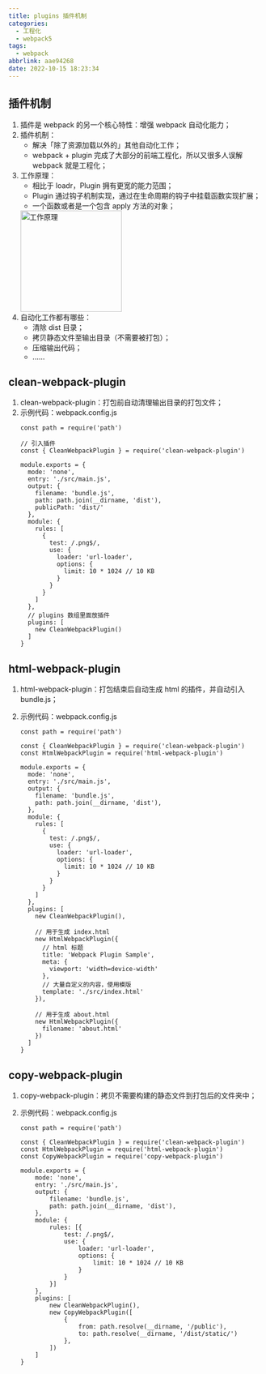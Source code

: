 ```yaml
---
title: plugins 插件机制
categories:
  - 工程化
  - webpack5
tags:
  - webpack
abbrlink: aae94268
date: 2022-10-15 18:23:34
---
```


## 插件机制

1. 插件是 webpack 的另一个核心特性：增强 webpack 自动化能力；
2. 插件机制：
    - 解决「除了资源加载以外的」其他自动化工作；
    - webpack + plugin 完成了大部分的前端工程化，所以又很多人误解 webpack 就是工程化；
3. 工作原理：
    - 相比于 loadr，Plugin 拥有更宽的能力范围；
    - Plugin 通过钩子机制实现，通过在生命周期的钩子中挂载函数实现扩展；
    - 一个函数或者是一个包含 apply 方法的对象；
    <img src="工作原理.jpg" width="auto" height="200px" class="custom-img" title="工作原理"/>
4. 自动化工作都有哪些：
    - 清除 dist 目录；
    - 拷贝静态文件至输出目录（不需要被打包）；
    - 压缩输出代码；
    - ......

## clean-webpack-plugin
1. clean-webpack-plugin：打包前自动清理输出目录的打包文件；
2. 示例代码：webpack.config.js
    ```JS
    const path = require('path')
	
    // 引入插件
    const { CleanWebpackPlugin } = require('clean-webpack-plugin')
    
    module.exports = {
      mode: 'none',
      entry: './src/main.js',
      output: {
        filename: 'bundle.js',
        path: path.join(__dirname, 'dist'),
        publicPath: 'dist/'
      },
      module: {
        rules: [
          {
            test: /.png$/,
            use: {
              loader: 'url-loader',
              options: {
                limit: 10 * 1024 // 10 KB
              }
            }
          }
        ]
      },
      // plugins 数组里面放插件
      plugins: [
        new CleanWebpackPlugin()
      ]
    }
    ```

## html-webpack-plugin
1. html-webpack-plugin：打包结束后自动生成 html 的插件，并自动引入 bundle.js；

2. 示例代码：webpack.config.js
    ```JS
    const path = require('path')
	
    const { CleanWebpackPlugin } = require('clean-webpack-plugin')
    const HtmlWebpackPlugin = require('html-webpack-plugin')
    
    module.exports = {
      mode: 'none',
      entry: './src/main.js',
      output: {
        filename: 'bundle.js',
        path: path.join(__dirname, 'dist'),
      },
      module: {
        rules: [
          {
            test: /.png$/,
            use: {
              loader: 'url-loader',
              options: {
                limit: 10 * 1024 // 10 KB
              }
            }
          }
        ]
      },
      plugins: [
        new CleanWebpackPlugin(),
    
        // 用于生成 index.html
        new HtmlWebpackPlugin({
          // html 标题
          title: 'Webpack Plugin Sample',
          meta: {
            viewport: 'width=device-width'
          },
          // 大量自定义的内容，使用模版
          template: './src/index.html'
        }),
    
        // 用于生成 about.html
        new HtmlWebpackPlugin({
          filename: 'about.html'
        })
      ]
    }
    ```

## copy-webpack-plugin
1. copy-webpack-plugin：拷贝不需要构建的静态文件到打包后的文件夹中；
	
2. 示例代码：webpack.config.js
    ```JS
    const path = require('path')
	
    const { CleanWebpackPlugin } = require('clean-webpack-plugin')
    const HtmlWebpackPlugin = require('html-webpack-plugin')
    const CopyWebpackPlugin = require('copy-webpack-plugin')
    
    module.exports = {
        mode: 'none',
        entry: './src/main.js',
        output: {
            filename: 'bundle.js',
            path: path.join(__dirname, 'dist'),
        },
        module: {
            rules: [{
                test: /.png$/,
                use: {
                    loader: 'url-loader',
                    options: {
                        limit: 10 * 1024 // 10 KB
                    }
                }
            }]
        },
        plugins: [
            new CleanWebpackPlugin(),
            new CopyWebpackPlugin([
                {
                    from: path.resolve(__dirname, '/public'),
                    to: path.resolve(__dirname, '/dist/static/')
                }, 
            ])
        ]
    }
    ```